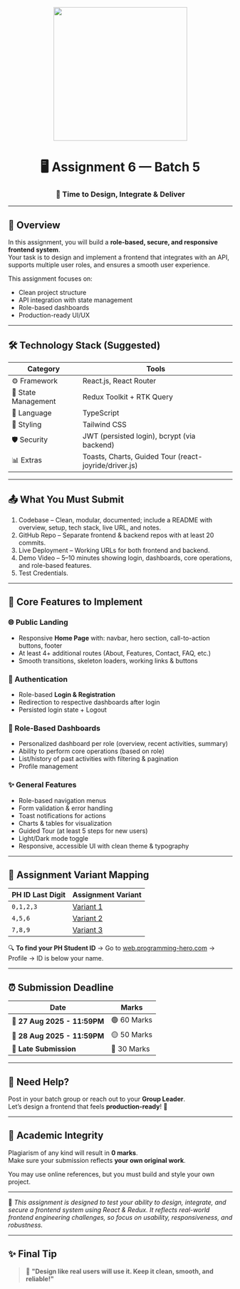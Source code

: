 <p align="center">
  <img src="https://t4.ftcdn.net/jpg/03/06/88/29/360_F_306882952_XYkVbLIWubBrEyg5vvjcKisffe8CsuZG.jpg" width="300"/>
</p>

<h1 align="center">🖥️ Assignment 6 — Batch 5</h1>
<h3 align="center">🚀 Time to Design, Integrate & Deliver</h3>

---

## 📌 Overview

In this assignment, you will build a **role-based, secure, and responsive frontend system**.  
Your task is to design and implement a frontend that integrates with an API, supports multiple user roles, and ensures a smooth user experience.  

This assignment focuses on:  
- Clean project structure  
- API integration with state management  
- Role-based dashboards  
- Production-ready UI/UX  

---

## 🛠️ Technology Stack (Suggested)

| Category | Tools |
|---------|-------|
| ⚙️ Framework | React.js, React Router |
| 🧠 State Management | Redux Toolkit + RTK Query |
| 🧩 Language | TypeScript |
| 🎨 Styling | Tailwind CSS |
| 🛡️ Security | JWT (persisted login), bcrypt (via backend) |
| 📊 Extras | Toasts, Charts, Guided Tour (react-joyride/driver.js) |

---

## 📤 What You Must Submit

1.	Codebase – Clean, modular, documented; include a README with overview, setup, tech stack, live URL, and notes.
2.	GitHub Repo – Separate frontend & backend repos with at least 20 commits.
3.	Live Deployment – Working URLs for both frontend and backend.
4.	Demo Video – 5–10 minutes showing login, dashboards, core operations, and role-based features.
5.	Test Credentials.

---

## 🔑 Core Features to Implement

### 🌐 Public Landing
- Responsive **Home Page** with: navbar, hero section, call-to-action buttons, footer  
- At least 4+ additional routes (About, Features, Contact, FAQ, etc.)  
- Smooth transitions, skeleton loaders, working links & buttons  

### 🔐 Authentication
- Role-based **Login & Registration**  
- Redirection to respective dashboards after login  
- Persisted login state + Logout  

### 👤 Role-Based Dashboards
- Personalized dashboard per role (overview, recent activities, summary)  
- Ability to perform core operations (based on role)  
- List/history of past activities with filtering & pagination  
- Profile management  

### ✨ General Features
- Role-based navigation menus  
- Form validation & error handling  
- Toast notifications for actions  
- Charts & tables for visualization  
- Guided Tour (at least 5 steps for new users)  
- Light/Dark mode toggle  
- Responsive, accessible UI with clean theme & typography  

---

## 🔢 Assignment Variant Mapping

| PH ID Last Digit | Assignment Variant |
|------------------|--------------------|
| `0,1,2,3`        | [Variant 1](./1.%20Digital%20Wallet%20Frontend.md) |
| `4,5,6`          | [Variant 2](./2.%20Ride%20Booking%20Frontend.md) |
| `7,8,9`          | [Variant 3](./3.%20Parcel%20Delivery%20Frontend.md) |

🔍 **To find your PH Student ID** → Go to [web.programming-hero.com](https://web.programming-hero.com) → Profile → ID is below your name.

---

## ⏰ Submission Deadline

| Date | Marks |
|------|-------|
| 📅 **27 Aug 2025 - 11:59PM** | 🟢 60 Marks |
| 📅 **28 Aug 2025 - 11:59PM** | 🟡 50 Marks |
| 📅 **Late Submission** | 🔴 30 Marks |

---

## 💬 Need Help?

Post in your batch group or reach out to your **Group Leader**.  
Let’s design a frontend that feels **production-ready**! 💪

---

## 🚫 Academic Integrity

Plagiarism of any kind will result in **0 marks**.  
Make sure your submission reflects **your own original work**.  

You may use online references, but you must build and style your own project.  

---

📌 *This assignment is designed to test your ability to design, integrate, and secure a frontend system using React & Redux. It reflects real-world frontend engineering challenges, so focus on usability, responsiveness, and robustness.*  

---

## ✨ Final Tip

> 🎨 **"Design like real users will use it. Keep it clean, smooth, and reliable!"**
